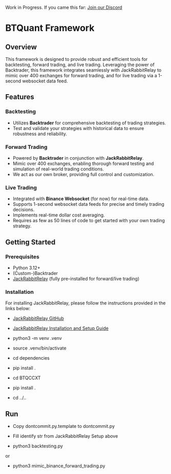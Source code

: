 Work in Progress. If you came this far: [Join our Discord](https://discord.gg/Y7uBxmRg3Z)

# BTQuant Framework

## Overview

This framework is designed to provide robust and efficient tools for backtesting, forward trading, and live trading. Leveraging the power of Backtrader, this framework integrates seamlessly with JackRabbitRelay to mimic over 400 exchanges for forward trading, and for live trading via a 1-second websocket data feed.

## Features

### Backtesting
- Utilizes **Backtrader** for comprehensive backtesting of trading strategies.
- Test and validate your strategies with historical data to ensure robustness and reliability.

### Forward Trading
- Powered by **Backtrader** in conjunction with **JackRabbitRelay**.
- Mimic over 400 exchanges, enabling thorough forward testing and simulation of real-world trading conditions.
- We act as our own broker, providing full control and customization.

### Live Trading
- Integrated with **Binance Websocket** (for now) for real-time data.
- Supports 1-second websocket data feeds for precise and timely trading decisions.
- Implements real-time dollar cost averaging.
- Requires as few as 50 lines of code to get started with your own trading strategy.

## Getting Started

### Prerequisites
- Python 3.12+
- (Custom-)Backtrader
- [JackRabbitRelay](https://github.com/rapmd73/JackrabbitRelay) (fully pre-installed for forward/live trading)

### Installation

For installing JackRabbitRelay, please follow the instructions provided in the links below:

- [JackRabbitRelay GitHub](https://github.com/rapmd73/JackrabbitRelay)
- [JackRabbitRelay Installation and Setup Guide](https://github.com/rapmd73/JackrabbitRelay/wiki/Installation-and-Setup#installing-and-setting-up-version-2)

- python3 -m venv .venv
- source .venv/bin/activate
- cd dependencies
- pip install .
- cd BTQCCXT
- pip install .
- cd ../..

## Run

- Copy dontcommit.py.template to dontcommit.py
- Fill identify str from JackRabbitRelay Setup above


- python3 backtesting.py

or

- python3 mimic_binance_forward_trading.py


